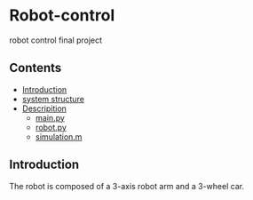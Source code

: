 # Robot-control
robot control final project

## Contents
- [Introduction](#Introduction)
- [system structure](#system-structure)
- [Descripition](#Descripition)
  - [main.py](#main.py)
  - [robot.py](#robot.py)
  - [simulation.m](#simulation.m)
## Introduction
The robot is composed of a  3-axis robot arm and a 3-wheel car. 
